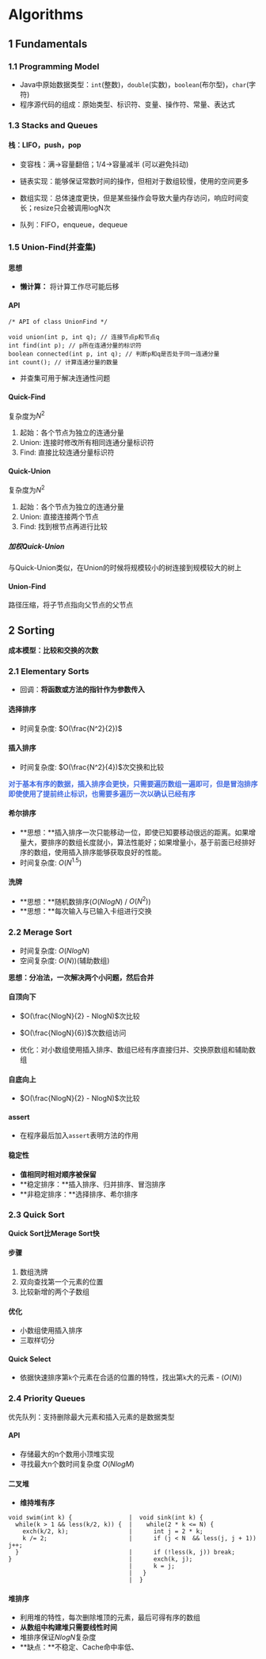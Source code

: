 # Algorithms

## 1 Fundamentals

### 1.1 Programming Model

 - Java中原始数据类型：`int`(整数)，`double`(实数)，`boolean`(布尔型)，`char`(字符)
 - 程序源代码的组成：原始类型、标识符、变量、操作符、常量、表达式

### 1.3 Stacks and Queues

#### 栈：LIFO，push，pop
 - 变容栈：满->容量翻倍；1/4->容量减半 (可以避免抖动)
 - 链表实现：能够保证常数时间的操作，但相对于数组较慢，使用的空间更多
 - 数组实现：总体速度更快，但是某些操作会导致大量内存访问，响应时间变长；resize只会被调用logN次

 - 队列：FIFO，enqueue，dequeue


### 1.5 Union-Find(并查集)

#### 思想
 - **懒计算：** 将计算工作尽可能后移

#### API

```
/* API of class UnionFind */ 

void union(int p, int q); // 连接节点p和节点q
int find(int p); // p所在连通分量的标识符
boolean connected(int p, int q); // 判断p和q是否处于同一连通分量
int count(); // 计算连通分量的数量
```

 - 并查集可用于解决连通性问题

#### Quick-Find
复杂度为$N^2$
  1. 起始：各个节点为独立的连通分量
  2. Union: 连接时修改所有相同连通分量标识符
  3. Find: 直接比较连通分量标识符

#### Quick-Union
复杂度为$N^2$
  1. 起始：各个节点为独立的连通分量
  2. Union: 直接连接两个节点
  3. Find: 找到根节点再进行比较

##### 加权Quick-Union
  与Quick-Union类似，在Union的时候将规模较小的树连接到规模较大的树上

#### Union-Find
 路径压缩，将子节点指向父节点的父节点

## 2 Sorting
**成本模型：比较和交换的次数**

### 2.1 Elementary Sorts

 - 回调：**将函数或方法的指针作为参数传入**

#### 选择排序
 - 时间复杂度: $O(\frac{N^2}{2})$

#### 插入排序
 - 时间复杂度: $O(\frac{N^2}{4})$次交换和比较

**<span style="color: #4169E1;">对于基本有序的数据，插入排序会更快，只需要遍历数组一遍即可，但是冒泡排序即使使用了提前终止标识，也需要多遍历一次以确认已经有序</span>**

#### 希尔排序
 - **思想：**插入排序一次只能移动一位，即使已知要移动很远的距离。如果增量大，要排序的数组长度就小，算法性能好；如果增量小，基于前面已经排好序的数组，使用插入排序能够获取良好的性能。
 - 时间复杂度: $O(N^{1.5})$

#### 洗牌
 - **思想：**随机数排序($O(NlogN)$ / $O(N^2)$)
 - **思想：**每次输入与已输入卡组进行交换

### 2.2 Merage Sort
 - 时间复杂度: $O(NlogN)$
 - 空间复杂度: $O(N)$)(辅助数组)

**思想：分冶法，一次解决两个小问题，然后合并**

#### 自顶向下
 - $O(\frac{NlogN}{2} - NlogN)$次比较
 - $O(\frac{NlogN}{6})$次数组访问
 
 - 优化：对小数组使用插入排序、数组已经有序直接归并、交换原数组和辅助数组

#### 自底向上
 - $O(\frac{NlogN}{2} - NlogN)$次比较

#### assert
 - 在程序最后加入`assert`表明方法的作用 

#### 稳定性
 - **值相同时相对顺序被保留**
 - **稳定排序：**插入排序、归并排序、冒泡排序
 - **非稳定排序：**选择排序、希尔排序

### 2.3 Quick Sort

**Quick Sort比Merage Sort快**

#### 步骤
 1. 数组洗牌
 2. 双向查找第一个元素的位置
 3. 比较新增的两个子数组

#### 优化
 - 小数组使用插入排序
 - 三取样切分

#### Quick Select
 - 依据快速排序第`k`个元素在合适的位置的特性，找出第`k`大的元素 - ($O(N)$)

### 2.4 Priority Queues
 优先队列：支持删除最大元素和插入元素的是数据类型

#### API
 - 存储最大的n个数用小顶堆实现
 - 寻找最大n个数时间复杂度 $O(NlogM)$

#### 二叉堆
 - **维持堆有序**
```
void swim(int k) {                |  void sink(int k) {
  while(k > 1 && less(k/2, k)) {  |    while(2 * k <= N) {
    exch(k/2, k);                 |      int j = 2 * k;
    k /= 2;                       |      if (j < N  && less(j, j + 1)) j++;
  }                               |      if (!less(k, j)) break;
}                                 |      exch(k, j);
                                  |      k = j;
                                  |   }
                                  |  }
```
#### 堆排序
 - 利用堆的特性，每次删除堆顶的元素，最后可得有序的数组
 - **从数组中构建堆只需要线性时间**
 - 堆排序保证$NlogN$复杂度
 - **缺点：**不稳定、Cache命中率低、